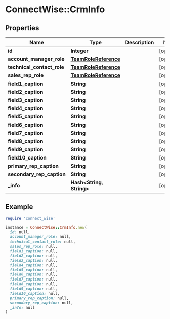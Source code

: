 # ConnectWise::CrmInfo

## Properties

| Name | Type | Description | Notes |
| ---- | ---- | ----------- | ----- |
| **id** | **Integer** |  | [optional] |
| **account_manager_role** | [**TeamRoleReference**](TeamRoleReference.md) |  | [optional] |
| **technical_contact_role** | [**TeamRoleReference**](TeamRoleReference.md) |  | [optional] |
| **sales_rep_role** | [**TeamRoleReference**](TeamRoleReference.md) |  | [optional] |
| **field1_caption** | **String** |  | [optional] |
| **field2_caption** | **String** |  | [optional] |
| **field3_caption** | **String** |  | [optional] |
| **field4_caption** | **String** |  | [optional] |
| **field5_caption** | **String** |  | [optional] |
| **field6_caption** | **String** |  | [optional] |
| **field7_caption** | **String** |  | [optional] |
| **field8_caption** | **String** |  | [optional] |
| **field9_caption** | **String** |  | [optional] |
| **field10_caption** | **String** |  | [optional] |
| **primary_rep_caption** | **String** |  | [optional] |
| **secondary_rep_caption** | **String** |  | [optional] |
| **_info** | **Hash&lt;String, String&gt;** |  | [optional] |

## Example

```ruby
require 'connect_wise'

instance = ConnectWise::CrmInfo.new(
  id: null,
  account_manager_role: null,
  technical_contact_role: null,
  sales_rep_role: null,
  field1_caption: null,
  field2_caption: null,
  field3_caption: null,
  field4_caption: null,
  field5_caption: null,
  field6_caption: null,
  field7_caption: null,
  field8_caption: null,
  field9_caption: null,
  field10_caption: null,
  primary_rep_caption: null,
  secondary_rep_caption: null,
  _info: null
)
```

